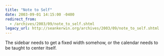```yaml
---
title: "Note to Self"
date: 2003-09-01 14:15:00 -0400
redirect_from:
  - /archives/2003/09/note_to_self.shtml
legacy_url: http://seankerwin.org/archives/2003/09/note_to_self.shtml
---
```

The sidebar needs to get a fixed width somehow, or the calendar needs to be taught to center itself.

